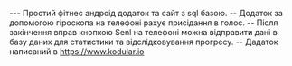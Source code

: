--- Простий фітнес андроід додаток та сайт з sql базою.
-- Додаток за допомогою гіроскопа на телефоні рахує присідання в голос.
-- Після закінчення вправ кнопкою Senl на телефоні можна відправити дані в базу даних для статистики та відслідковування прогресу.
-- Дадаток написаний в https://www.kodular.io

